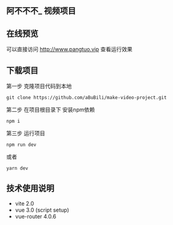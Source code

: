 ## 阿不不不_ 视频项目

## 在线预览
可以直接访问 http://www.pangtuo.vip 查看运行效果

## 下载项目
第一步  克隆项目代码到本地
```
git clone https://github.com/aBuBili/make-video-project.git
```

第二步 在项目根目录下 安装npm依赖
```
npm i
```
 
第三步 运行项目
```
npm run dev
```
或者
```
yarn dev
```

## 技术使用说明
- vite 2.0
- vue 3.0 (script setup)
- vue-router 4.0.6

